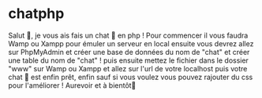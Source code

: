 # chatphp
Salut 👋, je vous ais fais un chat 💬 en php ! Pour commencer il vous faudra Wamp ou Xampp pour émuler un serveur en local ensuite vous devrez allez sur PhpMyAdmin et créer une base de données du nom de "chat" et créer une table du nom de "chat" ! puis ensuite mettez le fichier dans le dossier "www" sur Wamp ou Xampp et allez sur l'url de votre localhost puis votre chat 💬 est enfin prêt, enfin sauf si vous voulez vous pouvez rajouter du css pour l'améliorer ! Aurevoir et à bientôt👋

